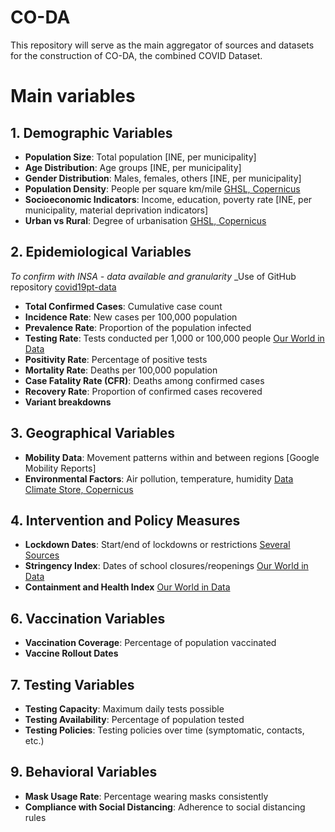 # CO-DA

This repository will serve as the main aggregator of sources and datasets for the construction of CO-DA, the combined COVID Dataset.

# Main variables

## 1. Demographic Variables
- **Population Size**: Total population [INE, per municipality]
- **Age Distribution**: Age groups [INE, per municipality]
- **Gender Distribution**: Males, females, others [INE, per municipality]
- **Population Density**: People per square km/mile [GHSL, Copernicus](https://human-settlement.emergency.copernicus.eu/ghs_pop2023.php)
- **Socioeconomic Indicators**: Income, education, poverty rate [INE, per municipality, material deprivation indicators]
- **Urban vs Rural**: Degree of urbanisation [GHSL, Copernicus](https://human-settlement.emergency.copernicus.eu/ghs_smod2023.php)

## 2. Epidemiological Variables 
_To confirm with INSA - data available and granularity_
_Use of GitHub repository [covid19pt-data](https://github.com/dssg-pt/covid19pt-data/blob/master/data_concelhos_new.csv)
- **Total Confirmed Cases**: Cumulative case count
- **Incidence Rate**: New cases per 100,000 population
- **Prevalence Rate**: Proportion of the population infected
- **Testing Rate**: Tests conducted per 1,000 or 100,000 people [Our World in Data](https://ourworldindata.org/explorers/covid?Metric=Tests&Interval=Cumulative&Relative+to+population=true&country=~PRT)
- **Positivity Rate**: Percentage of positive tests
- **Mortality Rate**: Deaths per 100,000 population
- **Case Fatality Rate (CFR)**: Deaths among confirmed cases
- **Recovery Rate**: Proportion of confirmed cases recovered
- **Variant breakdowns**

## 3. Geographical Variables
- **Mobility Data**: Movement patterns within and between regions [Google Mobility Reports]
- **Environmental Factors**: Air pollution, temperature, humidity [Data Climate Store, Copernicus](https://cds.climate.copernicus.eu)

## 4. Intervention and Policy Measures
- **Lockdown Dates**: Start/end of lockdowns or restrictions [Several Sources](https://www.consilium.europa.eu/pt/policies/coronavirus-pandemic/timeline/)
- **Stringency Index**: Dates of school closures/reopenings [Our World in Data](https://ourworldindata.org/explorers/covid?uniformYAxis=0&Metric=Stringency+index&Interval=Cumulative&Relative+to+population=true&country=~PRT)
- **Containment and Health Index** [Our World in Data](https://ourworldindata.org/grapher/covid-containment-and-health-index?tab=chart&country=~PRT)

## 6. Vaccination Variables
- **Vaccination Coverage**: Percentage of population vaccinated
- **Vaccine Rollout Dates**

## 7. Testing Variables
- **Testing Capacity**: Maximum daily tests possible
- **Testing Availability**: Percentage of population tested
- **Testing Policies**: Testing policies over time (symptomatic, contacts, etc.)

## 9. Behavioral Variables
- **Mask Usage Rate**: Percentage wearing masks consistently
- **Compliance with Social Distancing**: Adherence to social distancing rules

